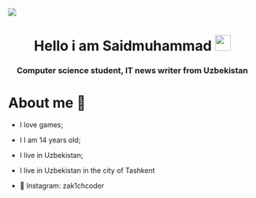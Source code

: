 <img src="https://user-images.githubusercontent.com/123629022/223464458-6e576be5-e861-471c-acba-23db7b9fd598.png"/>
<h1 align="center">Hello i am Saidmuhammad</a> 
<img src="https://github.com/blackcater/blackcater/raw/main/images/Hi.gif" height="32"/></h1>
<h3 align="center">Computer science student, IT news writer from Uzbekistan </h3>



<h1 >About me 🚀 </a></h1>

- I love games;
- I I am 14 years old;
- I live in Uzbekistan;
- I live in Uzbekistan in the city of Tashkent

- 📸 Instagram: zak1chcoder
